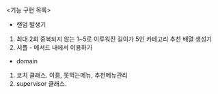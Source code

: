 <기능 구현 목록>

- 랜덤 발생기 
1. 최대 2회 중복되지 않는 1~5로 이루워진 길이가 5인 카테고리 추천 배열 생성기
2. 셔플 - 메서드 내에서 이용하기

- domain
1. 코치 클래스. 이름, 못먹는메뉴, 추천메뉴관리
2. supervisor 클래스.

